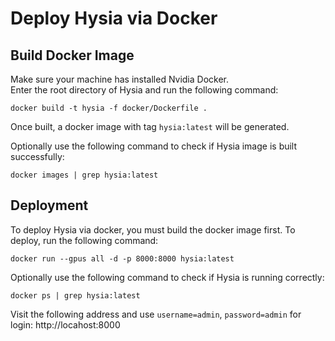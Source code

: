 # Deploy Hysia via Docker

## Build Docker Image

Make sure your machine has installed Nvidia Docker.  
Enter the root directory of Hysia and run the following command:
```shell script
docker build -t hysia -f docker/Dockerfile .
```

Once built, a docker image with tag `hysia:latest` will be generated.

Optionally use the following command to check if Hysia image is built successfully:
```shell script
docker images | grep hysia:latest
```

## Deployment

To deploy Hysia via docker, you must build the docker image first. To deploy, run the following command:
```shell script
docker run --gpus all -d -p 8000:8000 hysia:latest
```

Optionally use the following command to check if Hysia is running correctly:
```shell script
docker ps | grep hysia:latest
```

Visit the following address and use `username=admin`, `password=admin` for login: http://locahost:8000
